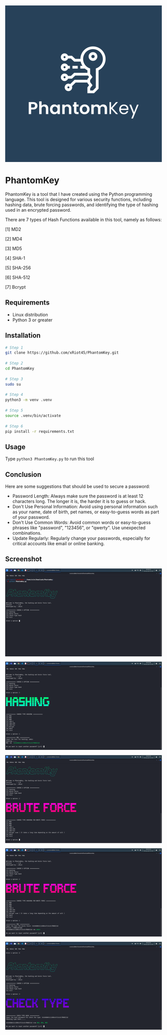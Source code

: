 ![alt text](/assets/logo.png)

# PhantomKey

PhantomKey is a tool that I have created using the Python programming language. This tool is designed for various security functions, including hashing data, brute forcing passwords, and identifying the type of hashing used in an encrypted password.


There are 7 types of Hash Functions available in this tool, namely as follows:

[1] MD2

[2] MD4

[3] MD5

[4] SHA-1

[5] SHA-256

[6] SHA-512

[7] Bcrypt


## Requirements
- Linux distribution
- Python 3 or greater

## Installation
```bash
# Step 1
git clone https://github.com/xRiot45/PhantomKey.git

# Step 2
cd PhantomKey

# Step 3
sudo su

# Step 4
python3 -m venv .venv

# Step 5
source .venv/bin/activate

# Step 6
pip install -r requirements.txt
```

## Usage
Type ```python3 PhantomKey.py``` to run this tool

## Conclusion
Here are some suggestions that should be used to secure a password:

- Password Length: Always make sure the password is at least 12 characters long. The longer it is, the harder it is to guess or hack.
- Don't Use Personal Information: Avoid using personal information such as your name, date of birth, pet names, or easy-to-guess words as part of your password.
- Don't Use Common Words: Avoid common words or easy-to-guess phrases like "password", "123456", or "qwerty". Use unexpected combinations.
- Update Regularly: Regularly change your passwords, especially for critical accounts like email or online banking.


## Screenshot
<p align="center"><img src="./assets/image-1.png" /></p>

<p align="center"><img src="./assets/image-2.png" /></p>

<p align="center"><img src="./assets/image-3.png" /></p>

<p align="center"><img src="./assets/image-4.png" /></p>

<p align="center"><img src="./assets/image-5.png" /></p>
